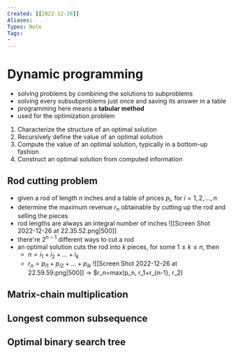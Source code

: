 ```yaml
---
Created: [[2022-12-26]]
Aliases: 
Types: Note
Tags: 
- 
---
```

# Dynamic programming
- solving problems by combining the solutions to subproblems
- solving every subsubproblems just once and saving its answer in a table
- programming here means a **tabular method**
- used for the optimization problem
1. Characterize the structure of an optimal solution
2. Recursively define the value of an optimal solution
3. Compute the value of an optimal solution, typically in a bottom-up fashion
4. Construct an optimal solution from computed information
## Rod cutting problem
- given a rod of length $n$ inches and a table of prices $p_i$, for $i=1, 2, \dots, n$
- determine the maximum revenue $r_n$ obtainable by cutting up the rod and selling the pieces
- rod lengths are always an integral number of inches
![[Screen Shot 2022-12-26 at 22.35.52.png|500]]
- there're $2^{n-1}$ different ways to cut a rod
- an optimal solution cuts the rod into $k$ pieces, for some $1\leq k\leq n$, then
  - $n=i_1+i_2+\dots+i_k$
  - $r_n=p_{i1}+p_{i2}+\dots+p_{ik}$
![[Screen Shot 2022-12-26 at 22.59.59.png|500]]
→ $r_n=max(p_n, r_1+r_{n-1}, r_2)
## Matrix-chain multiplication

## Longest common subsequence

## Optimal binary search tree

